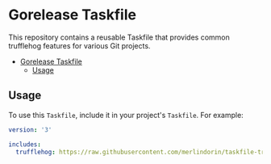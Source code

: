 # Gorelease Taskfile

This repository contains a reusable Taskfile that provides common trufflehog features for various Git projects.

<!-- TOC -->
* [Gorelease Taskfile](#gorelease-taskfile)
  * [Usage](#usage)
<!-- TOC -->

## Usage

To use this `Taskfile`, include it in your project's `Taskfile`. For example:

```yaml
version: '3'

includes:
  trufflehog: https://raw.githubusercontent.com/merlindorin/taskfile-trufflehog/main/tasks.yaml
```

